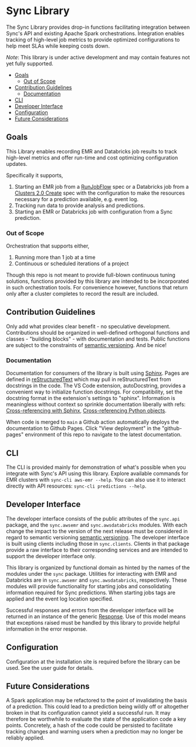 # Sync Library
The Sync Library provides drop-in functions facilitating integration between Sync's API and existing Apache Spark orchestrations. Integration enables tracking of high-level job metrics to provide optimized configurations to help meet SLAs while keeping costs down.

*Note*: This library is under active development and may contain features not yet fully supported.

* [Goals](#goals)
  * [Out of Scope](#out-of-scope)
* [Contribution Guidelines](#contribution-guidelines)
  * [Documentation](#documentation)
* [CLI](#cli)
* [Developer Interface](#developer-interface)
* [Configuration](#configuration)
* [Future Considerations](#future-considerations)

## Goals
This Library enables recording EMR and Databricks job results to track high-level metrics and offer run-time and cost optimizing configuration updates.

Specifically it supports,
1. Starting an EMR job from a [RunJobFlow](https://docs.aws.amazon.com/emr/latest/APIReference/API_RunJobFlow.html) spec or a Databricks job from a [Clusters 2.0 Create](https://docs.databricks.com/dev-tools/api/latest/clusters.html#create) spec with the configuration to make the resources necessary for a prediction available, e.g. event log.
2. Tracking run data to provide analysis and predictions.
3. Starting an EMR or Databricks job with configuration from a Sync prediction.

### Out of Scope
Orchestration that supports either,
1. Running more than 1 job at a time
2. Continuous or scheduled iterations of a project

Though this repo is not meant to provide full-blown continuous tuning solutions, functions provided by this library are intended to be incorporated in such orchestration tools. For convenience however, functions that return only after a cluster completes to record the result are included.

## Contribution Guidelines
Only add what provides clear benefit - no speculative development. Contributions should be organized in well-defined orthogonal functions and classes - "building blocks" - with documentation and tests. Public functions are subject to the constraints of [semantic versioning](https://semver.org). And be nice!

### Documentation
Documentation for consumers of the library is built using [Sphinx](https://www.sphinx-doc.org/en/master/). Pages are defined in [reStructuredText](https://docutils.sourceforge.io/rst.html) which may pull in reStructuredText from docstrings in the code. The VS Code extension, autoDocstring, provides a convenient way to initialize function docstrings. For compatibility, set the docstring format in the extension's settings to "sphinx". Information is meaningless without context so sprinkle documentation liberally with refs: [Cross-referencing with Sphinx](https://docs.readthedocs.io/en/stable/guides/cross-referencing-with-sphinx.html), [Cross-referencing Python objects](https://www.sphinx-doc.org/en/master/usage/restructuredtext/domains.html#cross-referencing-python-objects).

When code is merged to `main` a Github action automatically deploys the documentation to Github Pages. Click "View deployment" in the "github-pages" environment of this repo to navigate to the latest documentation.

## CLI
The CLI is provided mainly for demonstration of what's possible when you integrate with Sync's API using this library. Explore available commands for EMR clusters with `sync-cli aws-emr --help`. You can also use it to interact directly with API resources: `sync-cli predictions --help`.

## Developer Interface
The developer interface consists of the public attributes of the `sync.api` package, and the `sync.awsemr` and `sync.awsdatabricks` modules. With each change the impact to the version of the next release must be considered in regard to semantic versioning [semantic versioning](https://semver.org). The developer interface is built using clients including those in `sync.clients`. Clients in that package provide a raw interface to their corresponding services and are intended to support the developer interface only.

This library is organized by functional domain as hinted by the names of the modules under the `sync` package. Utilities for interacting with EMR and Databricks are in `sync.awsemr` and `sync.awsdatabricks`, respectively. These modules will provide functionality for starting jobs and consolidating information required for Sync predictions. When starting jobs tags are applied and the event log location specified.

Successful responses and errors from the developer interface will be returned in an instance of the generic [Response](sync/models.py). Use of this model means that exceptions raised must be handled by this library to provide helpful information in the error response.
## Configuration
Configuration at the installation site is required before the library can be used. See the user guide for details.

## Future Considerations
A Spark application may be refactored to the point of invalidating the basis of a prediction. This could lead to a prediction being wildly off or altogether broken in that its configuration cannot yield a successful run. It may therefore be worthwhile to evaluate the state of the application code a key points. Concretely, a hash of the code could be persisted to facilitate tracking changes and warning users when a prediction may no longer be reliably applied.
